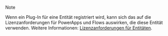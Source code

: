 > [!NOTE]
> Wenn ein Plug-In für eine Entität registriert wird, kann sich das auf die Lizenzanforderungen für PowerApps und Flows auswirken, die diese Entität verwenden. Weitere Informationen: [Lizenzanforderungen für Entitäten](/powerapps/maker/common-data-service/data-platform-entity-licenses).

